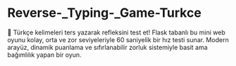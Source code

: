# Reverse-_Typing-_Game-Turkce
🎯 Türkçe kelimeleri ters yazarak refleksini test et! Flask tabanlı bu mini web oyunu kolay, orta ve zor seviyeleriyle 60 saniyelik bir hız testi sunar. Modern arayüz, dinamik puanlama ve sıfırlanabilir zorluk sistemiyle basit ama bağımlılık yapan bir oyun.
